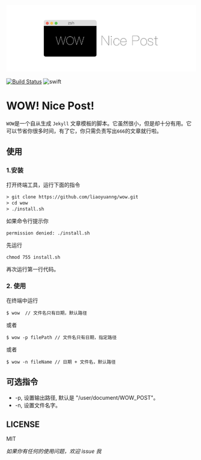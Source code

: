 <p align="center" >
  <img src="https://github.com/liaoyuanng/wow/blob/master/resource/logo.png" alt="logo" title="wow">
</p>

[![Build Status](https://travis-ci.org/liaoyuanng/wow.svg?branch=master)](https://travis-ci.org/liaoyuanng/wow)
![swift](https://img.shields.io/badge/swift-4.0-brightgreen.svg)

#  WOW! Nice Post!

`WOW`是一个自从生成 `Jekyll` 文章模板的脚本。它虽然很小，但是却十分有用。它可以节省你很多时间，有了它，你只需负责写出`666`的文章就行啦。

## 使用

### 1.安装

打开终端工具，运行下面的指令

```
> git clone https://github.com/liaoyuanng/wow.git
> cd wow
> ./install.sh
```

如果命令行提示你

```
permission denied: ./install.sh
```

先运行

```
chmod 755 install.sh
```

再次运行第一行代码。

### 2. 使用

在终端中运行

```
$ wow  // 文件名只有日期，默认路径
```

或者

```
$ wow -p filePath // 文件名只有日期，指定路径
```

或者

```
$ wow -n fileName // 日期 + 文件名，默认路径
```

## 可选指令

* -p, 设置输出路径, 默认是 "/user/document/WOW_POST"。
* -n, 设置文件名字。

## LICENSE

MIT

*如果你有任何的使用问题，欢迎 issue 我*



